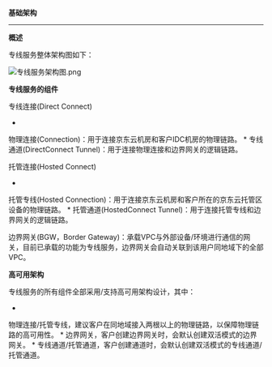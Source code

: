 **基础架构**

****

**概述**

专线服务整体架构图如下：

![专线服务架构图.png](https://img1.jcloudcs.com/cms/254ffebe-39b2-4822-8725-6b84087a1ec220180119172954.png)

**专线服务的组件**

专线连接(Direct Connect)

* 
物理连接(Connection)：用于连接京东云机房和客户IDC机房的物理链路。
* 
专线通道(DirectConnect Tunnel)：用于连接物理连接和边界网关的逻辑链路。

托管连接(Hosted Connect)

* 
托管专线(Hosted Connection)：用于连接京东云机房和客户所在的京东云托管区设备的物理链路。
* 
托管通道(HostedConnect Tunnel)：用于连接托管专线和边界网关的逻辑链路。

边界网关(BGW，Border Gateway)：承载VPC与外部设备/环境进行通信的网关，目前已承载的功能为专线服务，边界网关会自动关联到该用户同地域下的全部VPC。

**高可用架构**

专线服务的所有组件全部采用/支持高可用架构设计，其中：

* 
物理连接/托管专线，建议客户在同地域接入两根以上的物理链路，以保障物理链路的高可用性。
* 
边界网关，客户创建边界网关时，会默认创建双活模式的边界网关。
* 
专线通道/托管通道，客户创建通道时，会默认创建双活模式的专线通道/托管通道。
